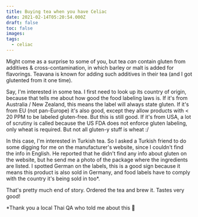 ```yaml
---
title: Buying tea when you have Celiac
date: 2021-02-14T05:20:54.000Z
draft: false
toc: false
images:
tags:
  - celiac
---
```



Might come as a surprise to some of you, but tea *can* contain gluten from additives & cross-contamination, in which barley or malt is added for flavorings. Teavana is known for adding such additives in their tea (and I got glutented from it one time).

Say, I'm interested in some tea. I first need to look up its country of origin, because that tells me about how good the food labeling laws is. If it's from Australia / New Zealand, this means the label will always state gluten. If it's from EU (not pan-Europe) it's also good, except they allow products with < 20 PPM to be labeled gluten-free. But this is still good. If it's from USA, a lot of scrutiny is called because the US FDA does not enforce gluten labeling, only wheat is required. But not all gluten-y stuff is wheat :/

In this case, I'm interested in Turkish tea. So I asked a Turkish friend to do some digging for me on the manufacturer's website, since I couldn't find the info in English. He reported that he didn't find any info about gluten on the website, but he send me a photo of the package where the ingredients are listed. I spotted German on the labels, this is a good sign because it means this product is also sold in Germany, and food labels have to comply with the country it's being sold in too*.

That's pretty much end of story. Ordered the tea and brew it. Tastes very good!

*Thank you a local Thai QA who told me about this 🙏
